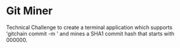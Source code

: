 # Git Miner
Technical Challenge to create a terminal application
which supports 'gitchain commit -m <message>' and mines
a SHA1 commit hash that starts with 000000.

